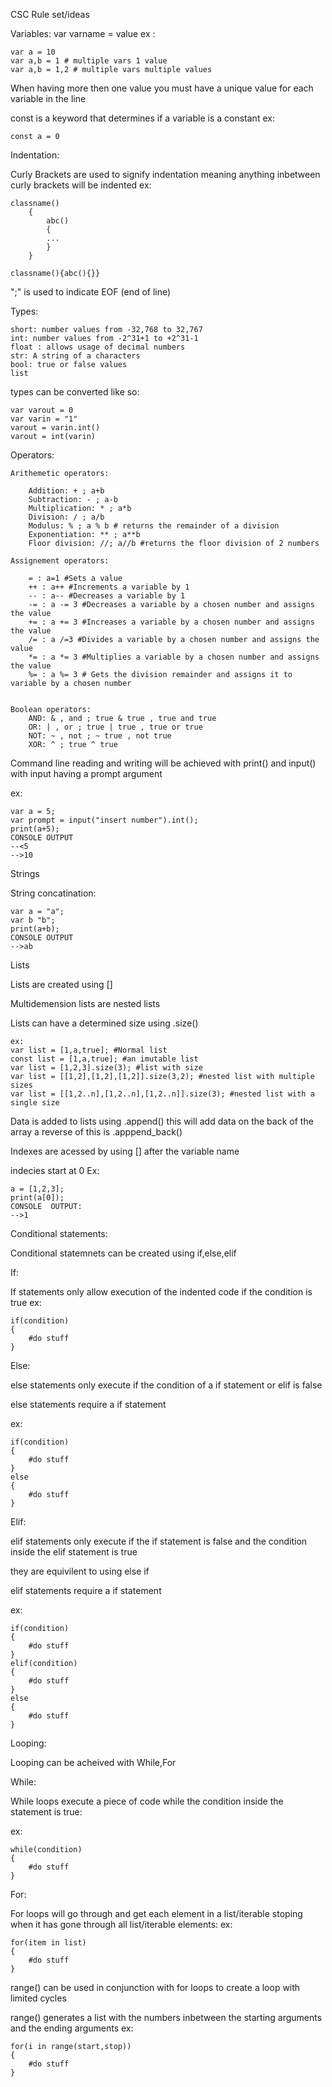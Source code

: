 CSC Rule set/ideas

Variables:
var varname = value
ex :

	var a = 10 
	var a,b = 1 # multiple vars 1 value
	var a,b = 1,2 # multiple vars multiple values

When having more then one value you must have a unique value for each variable in the line

const is a keyword that determines if a variable is a constant
ex:

	const a = 0

Indentation:

Curly Brackets are used to signify indentation meaning anything inbetween curly brackets will be indented
ex:

	classname()
    	{
        	abc()
        	{
        	...
        	}
    	}
	
	classname(){abc(){}}

";" is used to indicate EOF (end of line) 

Types:

    short: number values from -32,768 to 32,767
    int: number values from -2^31+1 to +2^31-1
    float : allows usage of decimal numbers
    str: A string of a characters
    bool: true or false values
    list

types can be converted like so:

	var varout = 0
	var varin = "1"
	varout = varin.int()
	varout = int(varin)


Operators:

	Arithemetic operators:

		Addition: + ; a+b
		Subtraction: - ; a-b
		Multiplication: * ; a*b
		Division: / ; a/b
		Modulus: % ; a % b # returns the remainder of a division
		Exponentiation: ** ; a**b
		Floor division: //; a//b #returns the floor division of 2 numbers

	Assignement operators:

		= : a=1 #Sets a value
		++ : a++ #Increments a variable by 1
		-- : a-- #Decreases a variable by 1
		-= : a -= 3 #Decreases a variable by a chosen number and assigns the value
		+= : a += 3 #Increases a variable by a chosen number and assigns the value
		/= : a /=3 #Divides a variable by a chosen number and assigns the value
		*= : a *= 3 #Multiplies a variable by a chosen number and assigns the value
		%= : a %= 3 # Gets the division remainder and assigns it to variable by a chosen number


	Boolean operators:
		AND: & , and ; true & true , true and true
		OR: | , or ; true | true , true or true
		NOT: ~ , not ; ~ true , not true
		XOR: ^ ; true ^ true

Command line reading and writing will be achieved with print() and input() with input having a prompt argument

ex:

	var a = 5;
	var prompt = input("insert number").int();
	print(a+5);
	CONSOLE OUTPUT
	--<5
	-->10

Strings

String concatination:

	var a = "a";
	var b "b";
	print(a+b);
	CONSOLE OUTPUT
	-->ab

Lists


Lists are created using []

Multidemension lists are nested lists

Lists can have a determined size using .size()

	ex:
	var list = [1,a,true]; #Normal list
	const list = [1,a,true]; #an imutable list
	var list = [1,2,3].size(3); #list with size
	var list = [[1,2],[1,2],[1,2]].size(3,2); #nested list with multiple sizes
	var list = [[1,2..n],[1,2..n],[1,2..n]].size(3); #nested list with a single size

Data is added to lists using .append() this will add data on the back of the array a reverse of this is .apppend_back()

Indexes are acessed by using [] after the variable name

indecies start at 0
Ex:

	a = [1,2,3];
	print(a[0]);
	CONSOLE  OUTPUT:
	-->1


Conditional statements:

Conditional statemnets can be created using if,else,elif


If:

If statements only allow execution of the indented code if the condition is true
ex:

	if(condition)
	{
    	#do stuff
	}


Else:

else statements only execute if the condition of a if statement or elif is false

else statements require a if statement

ex:

	if(condition)
	{
    	#do stuff
	}
	else
	{
    	#do stuff
	}


Elif:

elif statements only execute if the if statement is false and the condition inside the elif statement is true

they are equivilent to using else if

elif statements require a if statement

ex:

	if(condition)
	{
    	#do stuff
	}
	elif(condition)
	{
    	#do stuff
	}
	else
	{
    	#do stuff
	}

Looping:

Looping can be acheived with While,For

While:

While loops execute a piece of code while the condition inside the statement is true:

ex:

	while(condition)
	{
    	#do stuff
	}


For:

For loops will go through and get each element in a list/iterable stoping when it has gone through all list/iterable elements:
ex:

	for(item in list)
	{
    	#do stuff
	}

range() can be used in conjunction with for loops to create a loop with limited cycles

range() generates a list with the numbers inbetween the starting arguments and the ending arguments
ex:

	for(i in range(start,stop))
	{
    	#do stuff
	}	

